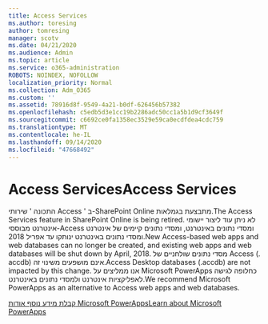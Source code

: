 ```yaml
---
title: Access Services
ms.author: toresing
author: tomresing
manager: scotv
ms.date: 04/21/2020
ms.audience: Admin
ms.topic: article
ms.service: o365-administration
ROBOTS: NOINDEX, NOFOLLOW
localization_priority: Normal
ms.collection: Adm_O365
ms.custom: ''
ms.assetid: 78916d8f-9549-4a21-b0df-626456b57382
ms.openlocfilehash: c5edb5d3e1cc19b2286adc50cc1a5b1d9cf3649f
ms.sourcegitcommit: c6692ce0fa1358ec3529e59ca0ecdfdea4cdc759
ms.translationtype: MT
ms.contentlocale: he-IL
ms.lasthandoff: 09/14/2020
ms.locfileid: "47668492"
---
```

# <a name="access-services"></a><span data-ttu-id="d76f7-102">Access Services</span><span class="sxs-lookup"><span data-stu-id="d76f7-102">Access Services</span></span>

<span data-ttu-id="d76f7-103">התכונה ' שירותי Access ' ב-SharePoint Online מתבצעת בגמלאות.</span><span class="sxs-lookup"><span data-stu-id="d76f7-103">The Access Services feature in SharePoint Online is being retired.</span></span> <span data-ttu-id="d76f7-104">לא ניתן עוד ליצור יישומי אינטרנט מבוססי-Access ומסדי נתונים באינטרנט, ומסדי נתונים קיימים של אינטרנט ומסדי נתונים באינטרנט ינותקו עד אפריל 2018.</span><span class="sxs-lookup"><span data-stu-id="d76f7-104">New Access-based web apps and web databases can no longer be created, and existing web apps and web databases will be shut down by April, 2018.</span></span> <span data-ttu-id="d76f7-105">מסדי נתונים שולחניים של Access (. accdb) אינם מושפעים משינוי זה.</span><span class="sxs-lookup"><span data-stu-id="d76f7-105">Access Desktop databases (.accdb) are not impacted by this change.</span></span> <span data-ttu-id="d76f7-106">אנו ממליצים על Microsoft PowerApps כחלופה לגישה לאפליקציות אינטרנט ולמסדי נתונים באינטרנט.</span><span class="sxs-lookup"><span data-stu-id="d76f7-106">We recommend Microsoft PowerApps as an alternative to Access web apps and web databases.</span></span> 
  
[<span data-ttu-id="d76f7-107">קבלת מידע נוסף אודות Microsoft PowerApps</span><span class="sxs-lookup"><span data-stu-id="d76f7-107">Learn about Microsoft PowerApps</span></span>](https://powerapps.microsoft.com/)
  